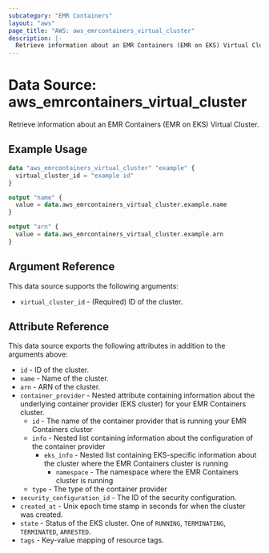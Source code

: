 ```yaml
---
subcategory: "EMR Containers"
layout: "aws"
page_title: "AWS: aws_emrcontainers_virtual_cluster"
description: |-
  Retrieve information about an EMR Containers (EMR on EKS) Virtual Cluster
---
```


# Data Source: aws_emrcontainers_virtual_cluster

Retrieve information about an EMR Containers (EMR on EKS) Virtual Cluster.

## Example Usage

```terraform
data "aws_emrcontainers_virtual_cluster" "example" {
  virtual_cluster_id = "example id"
}

output "name" {
  value = data.aws_emrcontainers_virtual_cluster.example.name
}

output "arn" {
  value = data.aws_emrcontainers_virtual_cluster.example.arn
}
```

## Argument Reference

This data source supports the following arguments:

* `virtual_cluster_id` - (Required) ID of the cluster.

## Attribute Reference

This data source exports the following attributes in addition to the arguments above:

* `id` - ID of the cluster.
* `name` - Name of the cluster.
* `arn` - ARN of the cluster.
* `container_provider` - Nested attribute containing information about the underlying container provider (EKS cluster) for your EMR Containers cluster.
    * `id` - The name of the container provider that is running your EMR Containers cluster
    * `info` - Nested list containing information about the configuration of the container provider
        * `eks_info` - Nested list containing EKS-specific information about the cluster where the EMR Containers cluster is running
            * `namespace` - The namespace where the EMR Containers cluster is running
    * `type` - The type of the container provider
* `security_configuration_id` - The ID of the security configuration.
* `created_at` - Unix epoch time stamp in seconds for when the cluster was created.
* `state` - Status of the EKS cluster. One of `RUNNING`, `TERMINATING`, `TERMINATED`, `ARRESTED`.
* `tags` - Key-value mapping of resource tags.
